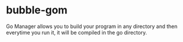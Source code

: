 # bubble-gom
Go Manager allows you to build your program in any directory and then everytime you run it, it will be compiled in the go directory.
